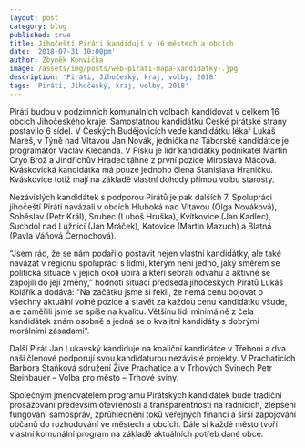 ```yaml
---
layout: post
category: blog
published: true
title: Jihočeští Piráti kandidují v 16 městech a obcích
date: '2018-07-31 10:00pm'
author: Zbyněk Konvička
image: /assets/img/posts/web-pirati-mapa-kandidatky-.jpg
description: 'Piráti, Jihočeský, kraj, volby, 2018'
tags: 'Piráti, Jihočeský, kraj, volby, 2018'
---
```

Piráti budou v podzimních komunálních volbách kandidovat v celkem 16 obcích Jihočeského kraje. Samostatnou kandidátku České pirátské strany postavilo 6 sídel. V Českých Budějovicích vede kandidátku lékař Lukáš Mareš, v Týně nad Vltavou Jan Novák, jednička na Táborské kandidátce je programátor Václav Klecanda. V Písku je lídr kandidátky podnikatel Martin Cryo Brož a Jindřichův Hradec táhne z první pozice Miroslava Mácová.  Kváskovická kandidátka má pouze jednoho člena Stanislava Hraničku. Kváskovice totiž mají na základě vlastní dohody přímou volbu starosty. 

Nezávislých kandidátek s podporou Pirátů je pak dalších 7. Spolupráci jihočeští Piráti navázali v obcích Hluboká nad Vltavou (Olga Nováková), Soběslav (Petr Král), Srubec (Luboš Hruška), Kvítkovice (Jan Kadlec), Suchdol nad Lužnicí (Jan Mráček), Katovice (Martin Mazuch) a Blatná (Pavla Váňová Černochová).

“Jsem rád, že se nám podařilo postavit nejen vlastní kandidátky, ale také navázat v regionu spolupráci s lidmi, kterým není jedno, jaký směrem se politická situace v jejich okolí ubírá a kteří sebrali odvahu a aktivně se zapojili do její změny,” hodnotí situaci předseda jihočeských Pirátů Lukáš Kolářík a dodává: “Na začátku jsme si řekli, že nemá cenu bojovat o všechny aktuální volné pozice a stavět za každou cenu kandidátku všude, ale zaměřili jsme se spíše na kvalitu. Většinu lidí minimálně z čela kandidátek znám osobně a jedná se o kvalitní kandidáty s dobrými morálními zásadami”.      

Další Pirát Jan Lukavský kandiduje na koaliční kandidátce v Třeboni a dva naši členové podporují svou kandidaturou nezávislé projekty. V Prachaticích Barbora Staňková sdružení Živé Prachatice a v Trhových Svinech Petr Steinbauer – Volba pro město – Trhové sviny.

Společným jmenovatelem programu Pirátských kandidátek bude tradiční prosazování především otevřenosti a transparentnosti na radnicích, zlepšení fungování samospráv, zprůhlednění toků veřejných financí a širší zapojování občanů do rozhodování ve městech a obcích. Dále si každé město tvoří vlastní komunální program na základě aktuálních potřeb dané obce.
